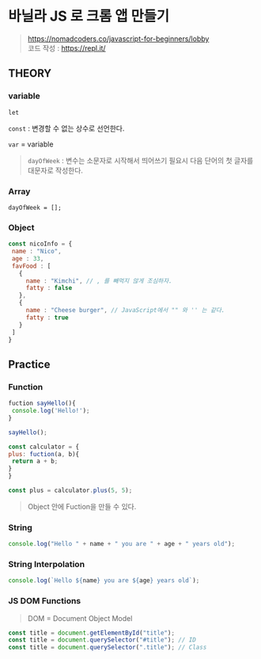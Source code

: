 # 바닐라 JS 로 크롬 앱 만들기

> https://nomadcoders.co/javascript-for-beginners/lobby  
>  코드 작성 : https://repl.it/

## THEORY

### variable

`let`

`const` : 변경할 수 없는 상수로 선언한다.

`var` = variable

> `dayOfWeek` : 변수는 소문자로 시작해서 띄어쓰기 필요시 다음 단어의 첫 글자를 대문자로 작성한다.
 
### Array

`dayOfWeek = [];`
 
 ### Object
 
 ```javascript
 const nicoInfo = {
  name : "Nico",
  age : 33,
  favFood : [
    {
      name : "Kimchi", // , 를 빼먹지 않게 조심하자.
      fatty : false
    },
    {
      name : "Cheese burger", // JavaScript에서 "" 와 '' 는 같다.
      fatty : true
    }
  ]
 }
 ```
 
 ## Practice
 
 ### Function
 
 ```javascript
 fuction sayHello(){
  console.log('Hello!');
 }
 
 sayHello();
 ```
 
  ```javascript
 const calculator = {
  plus: fuction(a, b){
   return a + b;
  }
 }
 
 const plus = calculator.plus(5, 5);
 ```
 > Object 안에 Fuction을 만들 수 있다.
 
 ### String
 
 ```javascript
 console.log("Hello " + name + " you are " + age + " years old");
 ```
 
 ### String Interpolation
 
 ```javascript
 console.log(`Hello ${name} you are ${age} years old`);
 ```

### JS DOM Functions

> DOM = Document Object Model

```javascript
const title = document.getElementById("title");
const title = document.querySelector("#title"); // ID
const title = document.querySelector(".title"); // Class
```
